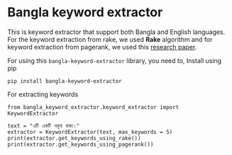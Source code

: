 # Bangla keyword extractor
This is keyword extractor that support both Bangla and English languages. For the keyword extraction from rake, we used **Rake** algorithm and for keyword extraction from pagerank, we used this [research paper](https://www.researchgate.net/publication/335819660_Keyword_Extraction_from_Bengali_News).

For using this `bangla-keyword-extractor` library, you need to,
Install using pip
```commandline
pip install bangla-keyword-extractor
```
For extracting keywords
```commandline
from bangla_keyword_extractor.keyword_extractor import KeywordExtractor

text = "এটি একটি নমুনা বাক্য।"
extractor = KeywordExtractor(text, max_keywords = 5)
print(extractor.get_keywords_using_rake())
print(extractor.get_keywords_using_pagerank())
```
